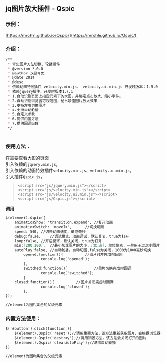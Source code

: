 ## jq图片放大插件 - Qspic

### 示例：
[https://mrchln.github.io/Qspic/](https://mrchln.github.io/Qspic/)

### 介绍：
```markdown
/**
 * 青史图片方法切换、轮播插件
 * @version 2.0.0
 * @author 汉服青史
 * @date 2018
 * @desc 
 * 依赖动画特效插件 velocity.min.js、 velocity.ui.min.js 开发时版本：1.5.0
 * 依赖jquery插件，开发时版本1.7.1
 * 1.自动识别页面上指定元素下的大图，并绑定点击放大、缩小事件。
 * 2.自动识别浏览器可视范围，给出最佳图片放大效果
 * 3.支持左右切换图片
 * 4.支持自动轮播
 * 5.自定义参数
 * 6.提供内置方法
 * 7.提供回调函数
 */
 
```

### 使用方法：

在需要查看大图的页面</br>
引入依赖的`jquery.min.js`,</br>
引入依赖的动画特效插件`velocity.min.js、velocity.ui.min.js`。</br>
引入插件`Qspic.js`，</br>
>`<script src="js/jquery.min.js"></script>`</br>
>`<script src="js/velocity.min.js"></script>`</br>
>`<script src="js/velocity.ui.min.js"></script>`</br>
>`<script src="js/Qspic.js"></script>`

**调用**
```markdown
$(element).Qspic({
	animationShow: 'transition.expand',	//打开动画
	animationSwitch: 'moveIn',		//切换动画
	speed: 500,	//切换动画速度，单位毫秒
	debug:false,	//调试模式，动画调试，默认关闭，true为打开
	loop:false,	//开启循环，默认关闭，true为打开
	min:[200,100],	//最小加载图片的大小，[宽,高]，单位像素，一般用于过滤小图片
	autoPlay:false,	//自动轮播，自动切图,false为关闭，1000为1000毫秒切换
        opened:function(){			//图片打开完成时回调
                console.log('opened');
        },
        switched:function(){			//图片切换完成时回调
                console.log('switched');
        }
	closed:function(){			//图片关闭完成时回调
                console.log('closed');		
        },
});

//element为图片集合的父级元素
```
### 内置方法使用：
```markdown
$('#button').click(function(){
	$(element).Qspic('reset');//调用重置方法，该方法重新获取图片，会根据浏览器可视范围重置打开图片的宽高，以及runtime
	$(element).Qspic('destroy');//调用销毁方法，该方法会关闭打开的图片
	$(element).Qspic('clearAutoPlay');//清除自动轮播
})

//element为图片集合的父级元素
```



